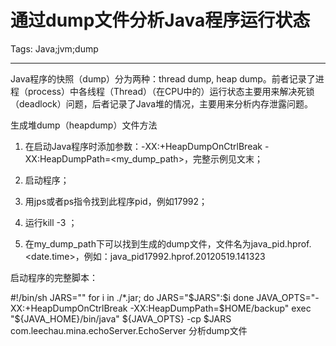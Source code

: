 # 通过dump文件分析Java程序运行状态
Tags: Java;jvm;dump

------

Java程序的快照（dump）分为两种：thread dump, heap dump。前者记录了进程（process）中各线程（Thread）（在CPU中的）运行状态主要用来解决死锁（deadlock）问题，后者记录了Java堆的情况，主要用来分析内存泄露问题。

 生成堆dump（heapdump）文件方法 
1. 在启动Java程序时添加参数：-XX:+HeapDumpOnCtrlBreak -XX:HeapDumpPath=<my_dump_path>，完整示例见文末；

2. 启动程序；

3. 用jps或者ps指令找到此程序pid，例如17992；

4. 运行kill -3 <pid>；

5. 在my_dump_path下可以找到生成的dump文件，文件名为java_pid<pid>.hprof.<date.time>，例如：java_pid17992.hprof.20120519.141323

 

启动程序的完整脚本：

#!/bin/sh 
JARS="" 
for i in ./*.jar; do 
 JARS="$JARS":$i 
done 
JAVA_OPTS="-XX:+HeapDumpOnCtrlBreak -XX:HeapDumpPath=$HOME/backup" 
exec "${JAVA_HOME}/bin/java" ${JAVA_OPTS} -cp $JARS com.leechau.mina.echoServer.EchoServer
 分析dump文件